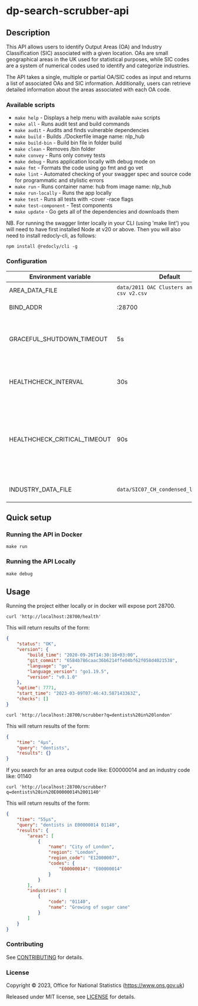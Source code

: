 # dp-search-scrubber-api

## Description

This API allows users to identify Output Areas (OA) and Industry Classification (SIC) associated with a given location. OAs are small geographical areas in the UK used for statistical purposes, while SIC codes are a system of numerical codes used to identify and categorize industries.

The API takes a single, multiple or partial OA/SIC codes as input and returns a list of associated OAs and SIC information. Additionally, users can retrieve detailed information about the areas associated with each OA code.

### Available scripts

- `make help` - Displays a help menu with available `make` scripts
- `make all` - Runs audit test and build commands
- `make audit` - Audits and finds vulnerable dependencies
- `make build` - Builds ./Dockerfile image name: nlp_hub
- `make build-bin` - Build bin file in folder build
- `make clean` - Removes /bin folder
- `make convey` - Runs only convey tests
- `make debug` - Runs application locally with debug mode on
- `make fmt` - Formats the code using go fmt and go vet
- `make lint` - Automated checking of your swagger spec and source code for programmatic and stylistic errors
- `make run` - Runs container name: hub from image name: nlp_hub
- `make run-locally` - Runs the app locally
- `make test` - Runs all tests with -cover -race flags
- `make test-component` - Test components
- `make update` - Go gets all of the dependencies and downloads them

NB. For running the swagger linter locally in your CLI (using 'make lint') you will need to have first installed 
Node at v20 or above. Then you will also need to install redocly-cli, as follows:

```shell
npm install @redocly/cli -g
```

### Configuration

| Environment variable         | Default                                       | Description
| ---------------------------- | ---------                                     | -----------
| AREA_DATA_FILE               | `data/2011 OAC Clusters and Names csv v2.csv` | The data files with the areas
| BIND_ADDR                    | :28700                                        | The host and port to bind to
| GRACEFUL_SHUTDOWN_TIMEOUT    | 5s                                            | The graceful shutdown timeout in seconds (`time.Duration` format)
| HEALTHCHECK_INTERVAL         | 30s                                           | Time between self-healthchecks (`time.Duration` format)
| HEALTHCHECK_CRITICAL_TIMEOUT | 90s                                           | Time to wait until an unhealthy dependent propagates its state to make this app unhealthy (`time.Duration` format)
| INDUSTRY_DATA_FILE           | `data/SIC07_CH_condensed_list_en.csv`         |The data files with the industries

## Quick setup

### Running the API in Docker

```shell
make run
```

### Running the API Locally

```shell
make debug
```

## Usage

Running the project either locally or in docker will expose port 28700.

```shell
curl 'http://localhost:28700/health' 
```
This will return results of the form:

```json
{
    "status": "OK",
    "version": {
        "build_time": "2020-09-26T14:30:18+03:00",
        "git_commit": "6584b786caac36b6214ffe04bf62f058d4021538",
        "language": "go",
        "language_version": "go1.19.5",
        "version": "v0.1.0"
    },
    "uptime": 7771,
    "start_time": "2023-03-09T07:46:43.587143363Z",
    "checks": []
}
```

```shell
curl 'http://localhost:28700/scrubber?q=dentists%20in%20london'
```
This will return results of the form:

```json
{
    "time": "4µs",
    "query": "dentists",
    "results": {}
}
```

If you search for an area output code like: E00000014 and an industry code like: 01140
```shell
curl 'http://localhost:28700/scrubber?q=dentists%20in%20E00000014%2001140'
```
This will return results of the form:

```json
{
    "time": "55µs",
    "query": "dentists in E00000014 01140",
    "results": {
        "areas": [
            {
                "name": "City of London",
                "region": "London",
                "region_code": "E12000007",
                "codes": {
                    "E00000014": "E00000014"
                }
            }
        ],
        "industries": [
            {
                "code": "01140",
                "name": "Growing of sugar cane"
            }
        ]
    }
}
```

### Contributing

See [CONTRIBUTING](CONTRIBUTING.md) for details.

### License

Copyright © 2023, Office for National Statistics (https://www.ons.gov.uk)

Released under MIT license, see [LICENSE](LICENSE.md) for details.


